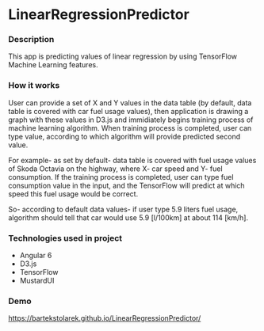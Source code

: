 # LinearRegressionPredictor

### Description 
This app is predicting values of linear regression by using TensorFlow Machine Learning features.

### How it works
User can provide a set of X and Y values in the data table (by default, data table is covered with car fuel usage values), then application is drawing a graph with these values in D3.js and immidiately begins training process of machine learning algorithm. When training process is completed, user can type value, according to which algorithm will provide predicted second value.

For example- as set by default- data table is covered with fuel usage values of Skoda Octavia on the highway, where X- car speed and Y- fuel consumption. If the training process is completed, user can type fuel consumption value in the input, and the TensorFlow will predict at which speed this fuel usage would be correct. 

So- according to default data values- if user type 5.9 liters fuel usage, algorithm should tell that car would use 5.9 [l/100km] at about 114 [km/h]. 

### Technologies used in project
* Angular 6
* D3.js
* TensorFlow
* MustardUI

### Demo
https://bartekstolarek.github.io/LinearRegressionPredictor/


